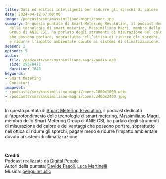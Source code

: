 ```yaml
---
title: Dati ed edifici intelligenti per ridurre gli sprechi di calore
date: 2024-04-12 07:00:00
image: /podcasts/smr/massimiliano-magri/cover.jpg
summary: In questa puntata di Smart Metering Revolution, il podcast dedicato all'approfondimento
  delle tecnologie di smart metering, Massimiliano Magri, membro dello Smart Metering
  Group di ANIE CSI, ha parlato degli strumenti di misurazione del calore e dei vantaggi
  che possono portare, soprattutto nell’ottica di ridurre gli sprechi, pagare meno
  e ridurre l’impatto ambientale dovuto ai sistemi di climatizzazione.
season: 1
episode: 5
audio:
  file: /podcasts/smr/massimiliano-magri/audio.mp3
  size: 29578471
  duration: 1848
keywords:
- Smart Metering
- Contatori
imageset:
- /podcasts/smr/massimiliano-magri/cover.1000x1000.webp
- /podcasts/smr/massimiliano-magri/cover.2400x2400.jpeg
---
```


In questa puntata di [Smart Metering Revolution](https://www.innovabilitycircle.com/suom-2023/), il podcast dedicato all'approfondimento delle tecnologie di [smart metering](https://smg-anie.it/), [Massimiliano Magri](https://www.linkedin.com/in/massimiliano-magri-036a433), membro dello Smart Metering Group di ANIE CSI, ha parlato degli strumenti di misurazione del calore e dei vantaggi che possono portare, soprattutto nell’ottica di ridurre gli sprechi, pagare meno e ridurre l’impatto ambientale dovuto ai sistemi di climatizzazione.

<br>

**Crediti**<br>
Podcast realizzato da [Digital People](https://w3id.org/digitalpeople)<br>
Autori della puntata: [Davide Fasoli](https://www.linkedin.com/in/davide-fasoli-2b3246179/), [Luca Martinelli](https://www.linkedin.com/in/luca-martinelli/)<br>
Musica: [penguinmusic](https://pixabay.com/users/penguinmusic-24940186/)